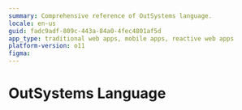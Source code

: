 ```yaml
---
summary: Comprehensive reference of OutSystems language.
locale: en-us
guid: fadc9adf-809c-443a-84a0-4fec4801af5d
app_type: traditional web apps, mobile apps, reactive web apps
platform-version: o11
figma: 
---
```


# OutSystems Language
